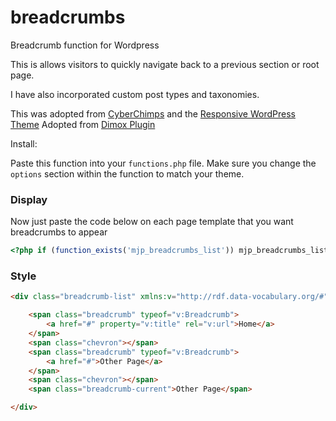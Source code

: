 # breadcrumbs

Breadcrumb function for Wordpress

This is allows visitors to quickly navigate back to a previous section or root page.

I have also incorporated custom post types and taxonomies.

This was adopted from <a href="https://github.com/cyberchimps">CyberChimps</a> and the <a href="https://github.com/cyberchimps/responsive">Responsive WordPress Theme</a>
Adopted from <a href="http://dimox.net/wordpress-breadcrumbs-without-a-plugin/">Dimox Plugin</a>

Install:

Paste this function into your `functions.php` file. Make sure you change the `options` section within the function to match your theme.

### Display
Now just paste the code below on each page template that you want breadcrumbs to appear

``` php
<?php if (function_exists('mjp_breadcrumbs_list')) mjp_breadcrumbs_list(); ?>
```

### Style
``` html
<div class="breadcrumb-list" xmlns:v="http://rdf.data-vocabulary.org/#">

    <span class="breadcrumb" typeof="v:Breadcrumb">
        <a href="#" property="v:title" rel="v:url">Home</a>
    </span>
    <span class="chevron"></span>
    <span class="breadcrumb" typeof="v:Breadcrumb">
        <a href="#">Other Page</a>
    </span>
    <span class="chevron"></span>
    <span class="breadcrumb-current">Other Page</span>

</div>
```

